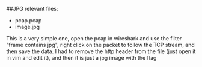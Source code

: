 ##JPG
relevant files:
* pcap.pcap
* image.jpg

This is a very simple one, open the pcap in wireshark and use the filter "frame contains jpg",
right click on the packet to follow the TCP stream, and then save the data. I had to remove the http
header from the file (just open it in vim and edit it), and then it is just a jpg image with the flag

